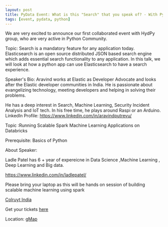 ```yaml
---
layout: post
title: PyData Event: What is this "Search" that you speak of? - With Python Client
tags: [event, pydata, python]
---
```


We are very excited to announce our first collaborated event with HydPy group, who are very active in Python Community.

Topic: Search is a mandatory feature for any application today.
Elasticsearch is an open source distributed JSON based search engine which adds essential search functionality to any application. In this talk, we will look at how a python app can use Elasticsearch to have a search experience.

Speaker's Bio:
Aravind works at Elastic as Developer Advocate and looks after the Elastic developer communities in India. He is passionate about evangelizing technology, meeting developers and helping in solving their problems.

He has a deep interest in Search, Machine Learning, Security Incident Analysis and IoT tech. In his free time, he plays around Raspi or an Arduino.
LinkedIn Profile: https://www.linkedin.com/in/aravindputrevu/

Topic :Running Scalable Spark Machine Learning Applications on Databricks

Prerequisite: Basics of Python

About Speaker:

Ladle Patel has 6 + year of expereicne in Data Science ,Machine Learning , Deep Learning and Big data.

https://www.linkedin.com/in/ladlepatel/

Please bring your laptop as this will be hands on session of building scalable machine learning using spark

[Colruyt India](https://colruytindia.colruytgroup.com)

Get your tickets [here](https://www.eventbrite.com/e/pydata-event-what-is-this-search-that-you-speak-of-with-python-client-tickets-48055311731)

Location: [gMap](https://goo.gl/maps/dV1csByJA1s)